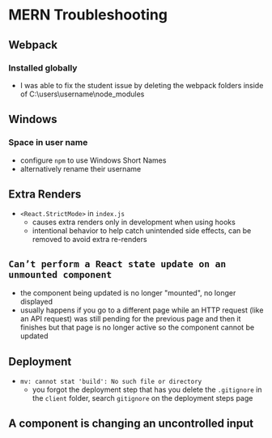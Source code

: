 # MERN Troubleshooting

## Webpack

### Installed globally

- I was able to fix the student issue by deleting the webpack folders inside of C:\users\username\node_modules

## Windows

### Space in user name

- configure `npm` to use Windows Short Names
- alternatively rename their username

## Extra Renders

- `<React.StrictMode>` in `index.js`
  - causes extra renders only in development when using hooks
  - intentional behavior to help catch unintended side effects, can be removed to avoid extra re-renders

## `Can’t perform a React state update on an unmounted component`

- the component being updated is no longer "mounted", no longer displayed
- usually happens if you go to a different page while an HTTP request (like an API request) was still pending for the previous page and then it finishes but that page is no longer active so the component cannot be updated

## Deployment

- `mv: cannot stat 'build': No such file or directory`
  - you forgot the deployment step that has you delete the `.gitignore` in the `client` folder, search `gitignore` on the deployment steps page

## A component is changing an uncontrolled input
